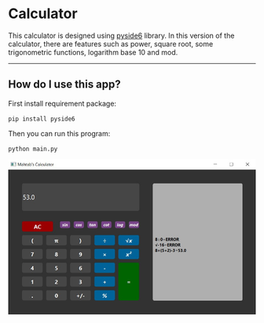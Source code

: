 # Calculator

This calculator is designed using [pyside6](https://doc.qt.io/qtforpython/) library. In this version of the calculator, there are features such as power, square root, some trigonometric functions, logarithm base 10 and mod.

---

## How do I use this app?

First install requirement package:
```
pip install pyside6
```

Then you can run this program:
```
python main.py
```

![Calculator](Mahtab'sCalculator.jpg)